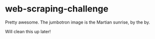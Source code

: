 # web-scraping-challenge

Pretty awesome. The jumbotron image is the Martian sunrise, by the by.

Will clean this up later!
